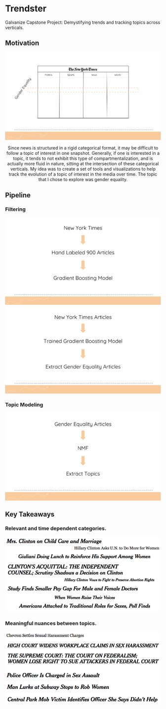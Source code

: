 # Trendster
Galvanize Capstone Project: Demystifying trends and tracking topics across verticals.

## Motivation
![Alt text](https://github.com/rawanhassunah/Trendster/blob/master/images/categories.png)

<p align="center"> Since news is structured in a rigid categorical format, it may be difficult to follow a topic of interest in one snapshot. Generally, if one is interested in a topic, it tends to not exhibit this type of compartmentalization, and is actually more fluid in nature, sitting at the intersection of these categorical verticals. My idea was to create a set of tools and visualizations to help track the evolution of a topic of interest in the media over time. The topic that I chose to explore was gender equality. </p>

## Pipeline
### Filtering
![Alt text](https://github.com/rawanhassunah/Trendster/blob/master/images/pipeline1.png)
![Alt text](https://github.com/rawanhassunah/Trendster/blob/master/images/pipeline2.png)

### Topic Modeling
![Alt text](https://github.com/rawanhassunah/Trendster/blob/master/images/pipeline3.png)

## Key Takeaways
### Relevant and time dependent categories.
![Alt text](https://github.com/rawanhassunah/Trendster/blob/master/images/headlines.png)

### Meaningful nuances between topics.
![Alt text](https://github.com/rawanhassunah/Trendster/blob/master/images/lawsuits.png)
![Alt text](https://github.com/rawanhassunah/Trendster/blob/master/images/sh.png)

